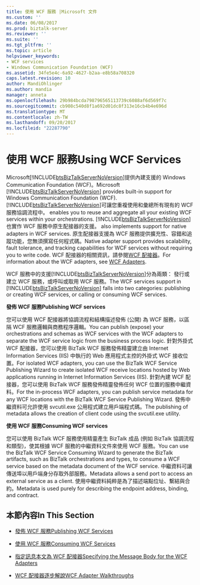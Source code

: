 ```yaml
---
title: 使用 WCF 服務 |Microsoft 文件
ms.custom: ''
ms.date: 06/08/2017
ms.prod: biztalk-server
ms.reviewer: ''
ms.suite: ''
ms.tgt_pltfrm: ''
ms.topic: article
helpviewer_keywords:
- WCF services
- Windows Communication Foundation (WCF)
ms.assetid: 34fe5e4c-6a92-4627-b2aa-e8b58a708320
caps.latest.revision: 10
author: MandiOhlinger
ms.author: mandia
manager: anneta
ms.openlocfilehash: 29b984bcda798796565113739c6088af6d569f7c
ms.sourcegitcommit: cb908c540d8f1a692d01dc8f313e16cb4b4e696d
ms.translationtype: MT
ms.contentlocale: zh-TW
ms.lasthandoff: 09/20/2017
ms.locfileid: "22287790"
---
```

# <a name="using-wcf-services"></a><span data-ttu-id="1f90c-102">使用 WCF 服務</span><span class="sxs-lookup"><span data-stu-id="1f90c-102">Using WCF Services</span></span>
<span data-ttu-id="1f90c-103">Microsoft[!INCLUDE[btsBizTalkServerNoVersion](../includes/btsbiztalkservernoversion-md.md)]提供內建支援的 Windows Communication Foundation (WCF)。</span><span class="sxs-lookup"><span data-stu-id="1f90c-103">Microsoft [!INCLUDE[btsBizTalkServerNoVersion](../includes/btsbiztalkservernoversion-md.md)] provides built-in support for Windows Communication Foundation (WCF).</span></span> [!INCLUDE[btsBizTalkServerNoVersion](../includes/btsbiztalkservernoversion-md.md)]<span data-ttu-id="1f90c-104">可讓您重複使用和彙總所有現有的 WCF 服務協調流程中。</span><span class="sxs-lookup"><span data-stu-id="1f90c-104"> enables you to reuse and aggregate all your existing WCF services within your orchestrations.</span></span> [!INCLUDE[btsBizTalkServerNoVersion](../includes/btsbiztalkservernoversion-md.md)]<span data-ttu-id="1f90c-105">也實作 WCF 服務中原生配接器的支援。</span><span class="sxs-lookup"><span data-stu-id="1f90c-105"> also implements support for native adapters in WCF services.</span></span> <span data-ttu-id="1f90c-106">原生配接器支援為 WCF 服務提供擴充性、容錯和追蹤功能，您無須撰寫任何程式碼。</span><span class="sxs-lookup"><span data-stu-id="1f90c-106">Native adapter support provides scalability, fault tolerance, and tracking capabilities for WCF services without requiring you to write code.</span></span> <span data-ttu-id="1f90c-107">WCF 配接器的相關資訊，請參閱[WCF 配接器](../core/wcf-adapters.md)。</span><span class="sxs-lookup"><span data-stu-id="1f90c-107">For information about the WCF adapters, see [WCF Adapters](../core/wcf-adapters.md).</span></span>  
  
 <span data-ttu-id="1f90c-108">WCF 服務中的支援[!INCLUDE[btsBizTalkServerNoVersion](../includes/btsbiztalkservernoversion-md.md)]分為兩類： 發行或建立 WCF 服務，或呼叫或取用 WCF 服務。</span><span class="sxs-lookup"><span data-stu-id="1f90c-108">The WCF services support in [!INCLUDE[btsBizTalkServerNoVersion](../includes/btsbiztalkservernoversion-md.md)] falls into two categories: publishing or creating WCF services, or calling or consuming WCF services.</span></span>  
  
 <span data-ttu-id="1f90c-109">**發佈 WCF 服務**</span><span class="sxs-lookup"><span data-stu-id="1f90c-109">**Publishing WCF services**</span></span>  
  
 <span data-ttu-id="1f90c-110">您可以使用 WCF 配接器將協調流程和結構描述發佈 (公開) 為 WCF 服務，以區隔 WCF 服務邏輯與商務程序邏輯。</span><span class="sxs-lookup"><span data-stu-id="1f90c-110">You can publish (expose) your orchestrations and schemas as WCF services with the WCF adapters to separate the WCF service logic from the business process logic.</span></span> <span data-ttu-id="1f90c-111">針對外掛式 WCF 配接器，您可以使用 BizTalk WCF 服務發佈精靈建立由 Internet Information Services (IIS) 中執行的 Web 應用程式主控的外掛式 WCF 接收位置。</span><span class="sxs-lookup"><span data-stu-id="1f90c-111">For isolated WCF adapters, you can use the BizTalk WCF Service Publishing Wizard to create isolated WCF receive locations hosted by Web applications running in Internet Information Services (IIS).</span></span> <span data-ttu-id="1f90c-112">針對內建 WCF 配接器，您可以使用 BizTalk WCF 服務發佈精靈發佈任何 WCF 位置的服務中繼資料。</span><span class="sxs-lookup"><span data-stu-id="1f90c-112">For the in-process WCF adapters, you can publish service metadata for any WCF locations with the BizTalk WCF Service Publishing Wizard.</span></span>  <span data-ttu-id="1f90c-113">發佈中繼資料可允許使用 svcutil.exe 公用程式建立用戶端程式碼。</span><span class="sxs-lookup"><span data-stu-id="1f90c-113">The publishing of metadata allows the creation of client code using the svcutil.exe utility.</span></span>  
  
 <span data-ttu-id="1f90c-114">**使用 WCF 服務**</span><span class="sxs-lookup"><span data-stu-id="1f90c-114">**Consuming WCF services**</span></span>  
  
 <span data-ttu-id="1f90c-115">您可以使用 BizTalk WCF 服務使用精靈產生 BizTalk 成品 (例如 BizTalk 協調流程和類型)，使其根據 WCF 服務的中繼資料文件來使用 WCF 服務。</span><span class="sxs-lookup"><span data-stu-id="1f90c-115">You can use the BizTalk WCF Service Consuming Wizard to generate the BizTalk artifacts, such as BizTalk orchestrations and types, to consume a WCF service based on the metadata document of the WCF service.</span></span> <span data-ttu-id="1f90c-116">中繼資料可讓傳送埠以用戶端身分存取外部服務。</span><span class="sxs-lookup"><span data-stu-id="1f90c-116">Metadata allows a send port to access an external service as a client.</span></span> <span data-ttu-id="1f90c-117">使用中繼資料純粹是為了描述端點位址、繫結與合約。</span><span class="sxs-lookup"><span data-stu-id="1f90c-117">Metadata is used purely for describing the endpoint address, binding, and contract.</span></span>  
  
## <a name="in-this-section"></a><span data-ttu-id="1f90c-118">本節內容</span><span class="sxs-lookup"><span data-stu-id="1f90c-118">In This Section</span></span>  
  
-   [<span data-ttu-id="1f90c-119">發佈 WCF 服務</span><span class="sxs-lookup"><span data-stu-id="1f90c-119">Publishing WCF Services</span></span>](../core/publishing-wcf-services.md)  
  
-   [<span data-ttu-id="1f90c-120">使用 WCF 服務</span><span class="sxs-lookup"><span data-stu-id="1f90c-120">Consuming WCF Services</span></span>](../core/consuming-wcf-services.md)  
  
-   [<span data-ttu-id="1f90c-121">指定訊息本文為 WCF 配接器</span><span class="sxs-lookup"><span data-stu-id="1f90c-121">Specifying the Message Body for the WCF Adapters</span></span>](../core/specifying-the-message-body-for-the-wcf-adapters.md)  
  
-   [<span data-ttu-id="1f90c-122">WCF 配接器逐步解說</span><span class="sxs-lookup"><span data-stu-id="1f90c-122">WCF Adapter Walkthroughs</span></span>](../core/wcf-adapter-walkthroughs.md)
